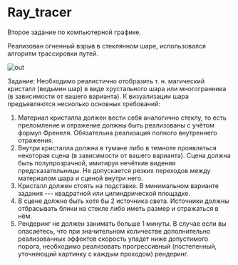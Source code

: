 # Ray_tracer
Второе задание по компьютерной графике. 

Реализован огненный взрыв в стеклянном шаре, использовался алгоритм трассировки путей.

![out](https://user-images.githubusercontent.com/62189580/124340687-af3a4480-dbbf-11eb-9c6b-027cfc9627e0.jpg)

Задание:
Необходимо реалистично отобразить т. н. магический кристалл (ведьмин шар) в виде
хрустального шара или многогранника (в зависимости от вашего варианта). К визуализации шара
предъявляются несколько основных требований:
1. Материал кристалла должен вести себя аналогично стеклу, то есть преломление и
отражение должны быть реализованы с учётом формул Френеля. Обязательна реализация
полного внутреннего отражения.
2. Внутри кристалла должна в тумане либо в темноте проявляться некоторая сцена (в
зависимости от вашего варианта). Сцена должна быть полупрозрачной, имитируя
нечёткие видения предсказательницы. Не допускается резких переходов между
материалом шара и сценой внутри него.
3. Кристалл должен стоять на подставке. В минимальном варианте задания --- квадратной
или цилиндрической площадке.
4. В сцене должно быть хотя бы 2 источника света. Источники должны отбрасывать
блики на стекле либо иметь размер и отражаться в нём.
5. Рендеринг не должен занимать больше 1 минуты. В случае если вы опасаетесь, что
при значительном количестве дополнительно реализованных эффектов скорость упадет
ниже допустимого порога, необходимо реализовать прогрессивный (постепенный,
уточняющий картинку с каждым проходом) рендеринг.
